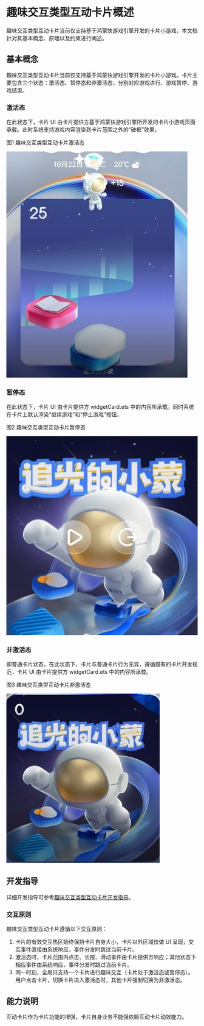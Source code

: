 # 趣味交互类型互动卡片概述

趣味交互类型互动卡片当前仅支持基于鸿蒙快游戏引擎开发的卡片小游戏，本文档针对其基本概念、原理以及约束进行阐述。

## 基本概念

趣味交互类型互动卡片当前仅支持基于鸿蒙快游戏引擎开发的卡片小游戏。卡片主要包含三个状态：激活态、暂停态和非激活态，分别对应游戏进行、游戏暂停、游戏结束。

### 激活态

在此状态下，卡片 UI 由卡片提供方基于鸿蒙快游戏引擎所开发的卡片小游戏页面承载。此时系统支持游戏内容渲染到卡片范围之外的“破框”效果。

图1 趣味交互类型互动卡片激活态

![live-form-running-game.jpg](figures/live-form-running-game.jpg)

### 暂停态

在此状态下，卡片 UI 由卡片提供方 widgetCard.ets 中的内容所承载。同时系统在卡片上默认渲染“继续游戏”和“停止游戏”按钮。

图2 趣味交互类型互动卡片暂停态

![live-form-pause-game.jpg](figures/live-form-pause-game.jpg)

### 非激活态

即普通卡片状态，在此状态下，卡片与普通卡片行为无异，遵循既有的卡片开发规范，卡片 UI 由卡片提供方 widgetCard.ets 中的内容所承载。

图3 趣味交互类型互动卡片非激活态

![live-form-stop-game.jpg](figures/live-form-stop-game.jpg)

## 开发指导

详细开发指导可参考[趣味交互类型互动卡片开发指导](arkts-ui-liveform-funinteraction-development.md)。

### 交互原则
趣味交互类型互动卡片遵循以下交互原则：
1. 卡片的有效交互热区始终保持卡片自身大小，卡片以外区域仅做 UI 呈现，交互事件直接由系统响应，事件分发时跳过当前卡片。
2. 激活态时，卡片范围内点击、长按、滑动事件由卡片提供方响应；其他状态下相应事件由系统响应，事件分发时跳过当前卡片。
3. 同一时刻，全局只支持一个卡片进行趣味交互（卡片处于激活态或暂停态）。用户点击卡片，切换卡片进入激活态时，其他卡片强制切换为非激活态。

## 能力说明
互动卡片作为卡片功能的增强，卡片自身业务不能强依赖互动卡片动效能力。